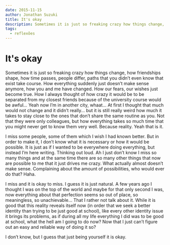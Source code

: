 ```yaml
---
date: 2015-11-15
author: Jonathan Suzuki
title: It's okay
description: Sometimes it is just so freaking crazy how things change, how friendships shape, how time passes, people...
tags:
  - reflexões
---
```


# It's okay

Sometimes it is just so freaking crazy how things change, how friendships shape, how time passes, people differ, paths that you didn’t even know that exist take course. How everything suddenly just doesn’t make sense anymore, how you and me have changed. How our fears, our wishes just become true. How I always thought of how crazy it would be to be separated from my closest friends because of the university course would be awful… Yeah now I’m in another city, whaat… At first I thought that much would not change and it didn’t really… but it is still really weird how much it takes to stay close to the ones that don’t share the same routine as you. Not that they were only colleagues, but how everything takes so much time that you might never get to know them very well. Because reality. Yeah that is it.

I miss some people, some of them which I wish I had known better. But in order to make it, I don’t know what it is necessary or how it would be possible. It is just as if I wanted to be everywhere doing everything, but instead I’m here writing. Thinking out loud. Ah I just don’t know I miss so many things and at the same time there are so many other things that now are possible to me that it just drives me crazy. What actually almost doesn’t make sense. Complaining about the amount of possibilities, who would ever do that? Haha.

I miss and it is okay to miss. I guess it is just natural. A few years ago I thought I was on the top of the world and maybe for that only second I was, now everything about that perfection seems so out of place, so meaningless, so unachievable… That I rather not talk about it. While it is good that this reality reveals itself now (in order that we seek a better identity than trying to be just good at school), like every other identity issue it brings its problems, as if during all my life everything I did was to be good at school, what the hell am I going to do now? Now that I just can’t figure out an easy and reliable way of doing it so?

I don’t know, but I guess that just being yourself it is okay.

